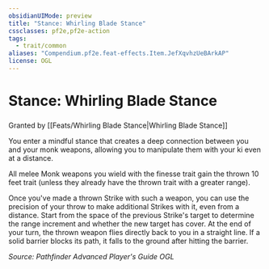 ```yaml
---
obsidianUIMode: preview
title: "Stance: Whirling Blade Stance"
cssclasses: pf2e,pf2e-action
tags:
  - trait/common
aliases: "Compendium.pf2e.feat-effects.Item.JefXqvhzUeBArkAP"
license: OGL
---
```

# Stance: Whirling Blade Stance

### 






Granted by [[Feats/Whirling Blade Stance|Whirling Blade Stance]]

You enter a mindful stance that creates a deep connection between you and your monk weapons, allowing you to manipulate them with your ki even at a distance.

All melee Monk weapons you wield with the finesse trait gain the thrown 10 feet trait (unless they already have the thrown trait with a greater range).

Once you've made a thrown Strike with such a weapon, you can use the precision of your throw to make additional Strikes with it, even from a distance. Start from the space of the previous Strike's target to determine the range increment and whether the new target has cover. At the end of your turn, the thrown weapon flies directly back to you in a straight line. If a solid barrier blocks its path, it falls to the ground after hitting the barrier.

*Source: Pathfinder Advanced Player's Guide*
*OGL*